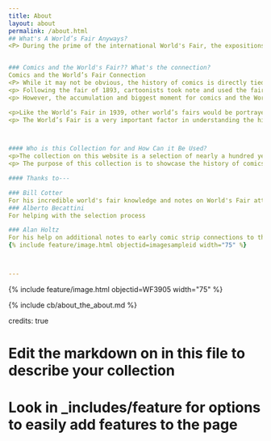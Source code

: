 ```yaml
---
title: About
layout: about
permalink: /about.html
## What's A World’s Fair Anyways?
<P> During the prime of the international World's Fair, the expositions were hubs for international connectivity, cultural revolution, industrialization, and entertainment. What was introduced at a World’s Fair would become news around the world and Americans were fascinated by new ideas and technologies that would become a part of everyday life. Some expositions were thematically based upon technology and industrialization in fields such as agriculture and environmentalism. Others were commemorating a celebration such as the fairs held in Jamestown in 1907 and St. Louis in 1904. </p>


### Comics and the World's Fair?? What's the connection?
Comics and the World’s Fair Connection
<P> While it may not be obvious, the history of comics is directly tied to the American World’s Fair. At the 1893 Colombian Exposition, the world was introduced to four-color pressed newspaper cartoons. The Chicago Inter-Ocean wanted to show off its new color printing press and used cartoons to impress the fairgrounds’ visitors. After this new breakthrough in innovation, cartoonist Charles Saalburg debuted the first color newspaper comic strip characters, the Ting-Lings. This was years before The Yellow Kid ever debuted in the Hearst newspapers. </p>
<p> Following the fair of 1893, cartoonists took note and used the fair to promote their newest and greatest projects. In 1904, R.F. Outcault took his Buster Brown character to the St. Louis fair and told his character to tons of licensees, creating the greatest wave of cartoon character licensing up to that point. At the Century of Progress, Popeye, Mickey Mouse, and Moon Mullins were all used to promote the event. Other world fairs between 1900 and 1934 also featured editorial and newspaper cartoons that showcased the events that took place. </p>
<p> However, the accumulation and biggest moment for comics and the World’s Fair was when Superman Day at the World’s Fair occurred at the 1939 World’s Fair. Five years prior, Siegel and Shuster’s idea for Superman was rejected by every newspaper syndicate and magazine publisher in America. But at that moment, their creation was the leading star of an international exposition. Because of this event, a wave of merchandise and comic book storylines related to the World’s Fair emerged. The comic book industry was in New York and artists were reflecting on what was happening in their own America. This is why more than half of the objects in this collection are mapped in Flushing Park in New York City. Comics are a representation of the times they were produced, and the World’s Fair defined New York City life during the 1939-1940 period in which it ran. </p>

<p>Like the World’s Fair in 1939, other world’s fairs would be portrayed in comics as relevant to American or world society. Back in New York again, the World’s Fair in 1964 would also have many comics based on its events. Set in New York City, the Marvel Universe would continue to use its remnants well after the fair had ended. </p>
<p> The World’s Fair is a very important factor in understanding the history of comics. This CollectionBuilder digital library allows researchers to see how important the World’s Fair was in comic history, and it will allow fair enthusiasts to see the history of the fair from a different perspective. </p>



#### Who is this Collection for and How Can it Be Used?
<p>The collection on this website is a selection of nearly a hundred years of cartoons and comics centralizing on the World’s Fair. Each of the cartoons and comics selected was set at a World’s Fair and was produced while that fair was relevant and was being held. Forty different examples were selected from a variety of different cartooning genres and venues. Each of these objects holds a particular significance, which is explained in the notes provided on each object’s page. There is also a page to search and browse based on keywords in provided notes, comic titles, creators, and subject matter. The subject matter of each object is the creators, features, and fair attractions central to the stories or gags in each magazine, strip, or editorial work. </p>
<p> The purpose of this collection is to showcase the history of comics through the various World’s Fairs that have been featured in them. Some comics feature fairs that took place worldwide, but more than half of them are from the fairs in New York City, where much of the comic book industry was home. This collection will be a good tool for pop culture scholars, researchers, comic book historians, and the world’s fair aficionados. </p>

#### Thanks to---

### Bill Cotter
For his incredible world's fair knowledge and notes on World's Fair attractions.
### Alberto Becattini
For helping with the selection process

### Alan Holtz
For his help on additional notes to early comic strip connections to the fair and for allowing the usage of his comic strip history blog.
{% include feature/image.html objectid=imagesampleid width="75" %}



---
```

{% include feature/image.html objectid=WF3905 width="75" %}

<!-- IMPORTANT!!! DELETE this comment and the include below when you are finished editing this page for your collection. The include below introduces about page features. They will show up on your collection's about page until you delete it.  -->
{% include cb/about_the_about.md %} 



credits: true
# Edit the markdown on in this file to describe your collection
# Look in _includes/feature for options to easily add features to the page



